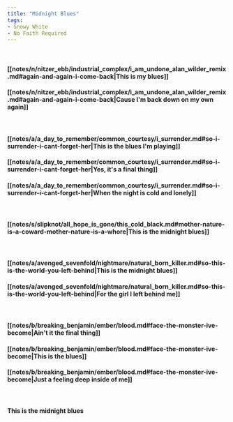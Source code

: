 ```yaml
---
title: "Midnight Blues"
tags:
- Snowy White
- No Faith Required
---
```

&nbsp;
#### [[notes/n/nitzer_ebb/industrial_complex/i_am_undone_alan_wilder_remix.md#again-and-again-i-come-back|This is my blues]]
#### [[notes/n/nitzer_ebb/industrial_complex/i_am_undone_alan_wilder_remix.md#again-and-again-i-come-back|Cause I'm back down on my own again]]
&nbsp;
#### [[notes/a/a_day_to_remember/common_courtesy/i_surrender.md#so-i-surrender-i-cant-forget-her|This is the blues I'm playing]]
#### [[notes/a/a_day_to_remember/common_courtesy/i_surrender.md#so-i-surrender-i-cant-forget-her|Yes, it's a final thing]]
#### [[notes/a/a_day_to_remember/common_courtesy/i_surrender.md#so-i-surrender-i-cant-forget-her|When the night is cold and lonely]]
&nbsp;
#### [[notes/s/slipknot/all_hope_is_gone/this_cold_black.md#mother-nature-is-a-coward-mother-nature-is-a-whore|This is the midnight blues]]
&nbsp;
#### [[notes/a/avenged_sevenfold/nightmare/natural_born_killer.md#so-this-is-the-world-you-left-behind|This is the midnight blues]]
#### [[notes/a/avenged_sevenfold/nightmare/natural_born_killer.md#so-this-is-the-world-you-left-behind|For the girl I left behind me]]
&nbsp;
#### [[notes/b/breaking_benjamin/ember/blood.md#face-the-monster-ive-become|Ain't it the final thing]]
#### [[notes/b/breaking_benjamin/ember/blood.md#face-the-monster-ive-become|This is the blues]]
#### [[notes/b/breaking_benjamin/ember/blood.md#face-the-monster-ive-become|Just a feeling deep inside of me]]
&nbsp;
#### This is the midnight blues
